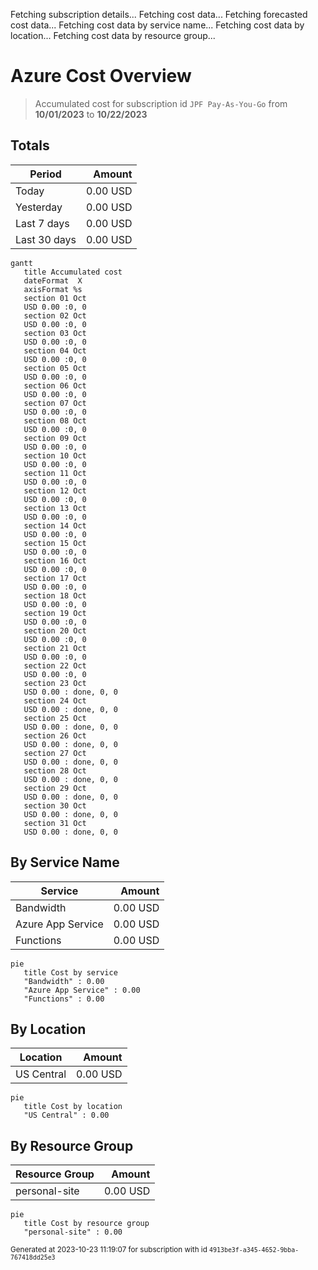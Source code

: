 Fetching subscription details...
Fetching cost data...
Fetching forecasted cost data...
Fetching cost data by service name...
Fetching cost data by location...
Fetching cost data by resource group...
# Azure Cost Overview

> Accumulated cost for subscription id `JPF Pay-As-You-Go` from **10/01/2023** to **10/22/2023**

## Totals

|Period|Amount|
|---|---:|
|Today|0.00 USD|
|Yesterday|0.00 USD|
|Last 7 days|0.00 USD|
|Last 30 days|0.00 USD|

```mermaid
gantt
   title Accumulated cost
   dateFormat  X
   axisFormat %s
   section 01 Oct
   USD 0.00 :0, 0
   section 02 Oct
   USD 0.00 :0, 0
   section 03 Oct
   USD 0.00 :0, 0
   section 04 Oct
   USD 0.00 :0, 0
   section 05 Oct
   USD 0.00 :0, 0
   section 06 Oct
   USD 0.00 :0, 0
   section 07 Oct
   USD 0.00 :0, 0
   section 08 Oct
   USD 0.00 :0, 0
   section 09 Oct
   USD 0.00 :0, 0
   section 10 Oct
   USD 0.00 :0, 0
   section 11 Oct
   USD 0.00 :0, 0
   section 12 Oct
   USD 0.00 :0, 0
   section 13 Oct
   USD 0.00 :0, 0
   section 14 Oct
   USD 0.00 :0, 0
   section 15 Oct
   USD 0.00 :0, 0
   section 16 Oct
   USD 0.00 :0, 0
   section 17 Oct
   USD 0.00 :0, 0
   section 18 Oct
   USD 0.00 :0, 0
   section 19 Oct
   USD 0.00 :0, 0
   section 20 Oct
   USD 0.00 :0, 0
   section 21 Oct
   USD 0.00 :0, 0
   section 22 Oct
   USD 0.00 :0, 0
   section 23 Oct
   USD 0.00 : done, 0, 0
   section 24 Oct
   USD 0.00 : done, 0, 0
   section 25 Oct
   USD 0.00 : done, 0, 0
   section 26 Oct
   USD 0.00 : done, 0, 0
   section 27 Oct
   USD 0.00 : done, 0, 0
   section 28 Oct
   USD 0.00 : done, 0, 0
   section 29 Oct
   USD 0.00 : done, 0, 0
   section 30 Oct
   USD 0.00 : done, 0, 0
   section 31 Oct
   USD 0.00 : done, 0, 0
```

## By Service Name

|Service|Amount|
|---|---:|
|Bandwidth|0.00 USD|
|Azure App Service|0.00 USD|
|Functions|0.00 USD|

```mermaid
pie
   title Cost by service
   "Bandwidth" : 0.00
   "Azure App Service" : 0.00
   "Functions" : 0.00
```

## By Location

|Location|Amount|
|---|---:|
|US Central|0.00 USD|

```mermaid
pie
   title Cost by location
   "US Central" : 0.00
```

## By Resource Group

|Resource Group|Amount|
|---|---:|
|personal-site|0.00 USD|

```mermaid
pie
   title Cost by resource group
   "personal-site" : 0.00
```

<sup>Generated at 2023-10-23 11:19:07 for subscription with id `4913be3f-a345-4652-9bba-767418dd25e3`</sup>
